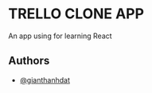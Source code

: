 # TRELLO CLONE APP

An app using for learning React

## Authors

- [@gianthanhdat](https://github.com/GiangThanhDat)
